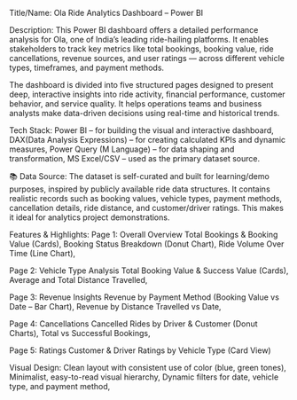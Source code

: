 Title/Name: Ola Ride Analytics Dashboard – Power BI

Description:
This Power BI dashboard offers a detailed performance analysis for Ola, one of India’s leading ride-hailing platforms. It enables stakeholders to track key metrics like total bookings, booking value, ride cancellations, revenue sources, and user ratings — across different vehicle types, timeframes, and payment methods.

The dashboard is divided into five structured pages designed to present deep, interactive insights into ride activity, financial performance, customer behavior, and service quality. It helps operations teams and business analysts make data-driven decisions using real-time and historical trends.

Tech Stack:
Power BI – for building the visual and interactive dashboard,
DAX(Data Analysis Expressions) – for creating calculated KPIs and dynamic measures,
Power Query (M Language) – for data shaping and transformation,
MS Excel/CSV – used as the primary dataset source.

📚 Data Source:
The dataset is self-curated and built for learning/demo purposes, inspired by publicly available ride data structures. It contains realistic records such as booking values, vehicle types, payment methods, cancellation details, ride distance, and customer/driver ratings. This makes it ideal for analytics project demonstrations.

 Features & Highlights:
Page 1: Overall Overview
Total Bookings & Booking Value (Cards),
Booking Status Breakdown (Donut Chart),
Ride Volume Over Time (Line Chart),

Page 2: Vehicle Type Analysis
Total Booking Value & Success Value (Cards),
Average and Total Distance Travelled,  

Page 3: Revenue Insights
Revenue by Payment Method (Booking Value vs Date – Bar Chart),
Revenue by Distance Travelled vs Date,  

Page 4: Cancellations
Cancelled Rides by Driver & Customer (Donut Charts),
Total vs Successful Bookings,  

Page 5: Ratings
Customer & Driver Ratings by Vehicle Type (Card View)

Visual Design:
Clean layout with consistent use of color (blue, green tones),
Minimalist, easy-to-read visual hierarchy,
Dynamic filters for date, vehicle type, and payment method,


